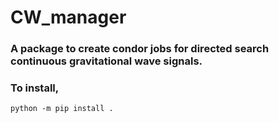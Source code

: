 # CW_manager 

### A package to create condor jobs for directed search continuous gravitational wave signals.

### To install,

```
python -m pip install . 
```

